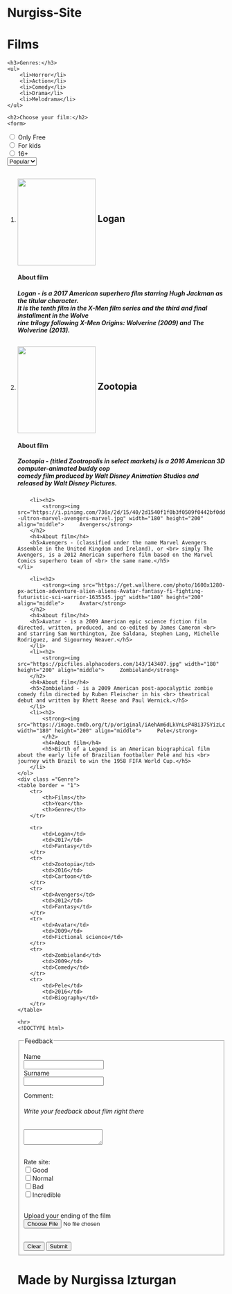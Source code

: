 # Nurgiss-Site
<!DOCTYPE html>
<html>
<head>
	<title>FILMS.KZ</title>
</head>
<body>
	<h1> Films</h1>
	
	<h3>Genres:</h3>
	<ul>
		<li>Horror</li>
		<li>Action</li>
		<li>Comedy</li>
		<li>Drama</li>
		<li>Melodrama</li>
	</ul>
	
	<h2>Choose your film:</h2>
	<form>
   <input type="radio" id="radio1" name="radio1" value="radio1">
      <label for="radio1">Only Free</label><br>
      <input type="radio" id="radio2" name="radio2" value="radio2">
      <label for="radio2">For kids</label><br>
      <input type="radio" id="radio3" name="radio3" value="radio3">
      <label for="radio3">16+</label><br>
  </form>
  <select>
    <option>Popular</option>
    <option>New</option>
    <option>Old</option>
   </select>
	<ol>
		<li><h2>
			<strong><img src="https://gdrivedl.com/wp-content/uploads/2018/10/Logan.jpg" width="180" height="200" align="middle">
				Logan</strong>
		</h2>
		<h4>About film</h4>
		<h5>Logan - is a 2017 American superhero film starring Hugh Jackman as the titular character. <br>It is the tenth film in the X-Men film series and the third and final installment in the Wolve <br> rine trilogy following X-Men Origins: Wolverine (2009) and The Wolverine (2013).</h5>
		</li>
		<li><h2>
			<strong><img src="https://pbs.twimg.com/media/CdOjTupXIAA1OMA.jpg" width="180" height="200" align="middle">     Zootopia</strong>
		</h2>
		<h4>About film</h4>
		<h5>Zootopia - (titled Zootropolis in select markets) is a 2016 American 3D computer-animated buddy cop <br> comedy film produced by Walt Disney Animation Studios and released by Walt Disney Pictures.</h5>
		</li>
	
		<li><h2>
			<strong><img src="https://i.pinimg.com/736x/2d/15/40/2d1540f1f0b3f0509f0442bf0ddd8fcd--ultron-marvel-avengers-marvel.jpg" width="180" height="200" align="middle">     Avengers</strong>
		</h2>
		<h4>About film</h4>
		<h5>Avengers - (classified under the name Marvel Avengers Assemble in the United Kingdom and Ireland), or <br> simply The Avengers, is a 2012 American superhero film based on the Marvel Comics superhero team of <br> the same name.</h5>
	</li>
	
		<li><h2>
			<strong><img src="https://get.wallhere.com/photo/1600x1280-px-action-adventure-alien-aliens-Avatar-fantasy-fi-fighting-futuristic-sci-warrior-1635345.jpg" width="180" height="200" align="middle">     Avatar</strong>
		</h2>
		<h4>About film</h4>
		<h5>Avatar - is a 2009 American epic science fiction film directed, written, produced, and co-edited by James Cameron <br> and starring Sam Worthington, Zoe Saldana, Stephen Lang, Michelle Rodriguez, and Sigourney Weaver.</h5>
		</li>
		<li><h2>
			<strong><img src="https://picfiles.alphacoders.com/143/143407.jpg" width="180" height="200" align="middle">     Zombieland</strong>
		</h2>
		<h4>About film</h4>
		<h5>Zombieland - is a 2009 American post-apocalyptic zombie comedy film directed by Ruben Fleischer in his <br> theatrical debut and written by Rhett Reese and Paul Wernick.</h5>
		</li>
		<li><h2>
			<strong><img src="https://image.tmdb.org/t/p/original/iAehAm6dLkVnLsP4Bi37SYizLc6.jpg" width="180" height="200" align="middle">     Pele</strong>
			</h2>
			<h4>About film</h4>
			<h5>Birth of a Legend is an American biographical film about the early life of Brazilian footballer Pelé and his <br> journey with Brazil to win the 1958 FIFA World Cup.</h5>
		</li>
	</ol>
	<div class ="Genre">
	<table border = "1">
		<tr>
			<th>Films</th>
			<th>Year</th>
			<th>Genre</th>
		</tr>

		<tr>
			<td>Logan</td>
			<td>2017</td>
			<td>Fantasy</td>
		</tr>
		<tr>
			<td>Zootopia</td>
			<td>2016</td>
			<td>Cartoon</td>
		</tr>
		<tr>
			<td>Avengers</td>
			<td>2012</td>
			<td>Fantasy</td>
		</tr>
		<tr>
			<td>Avatar</td>
			<td>2009</td>
			<td>Fictional science</td>
		</tr>
		<tr>
			<td>Zombieland</td>
			<td>2009</td>
			<td>Comedy</td>
		</tr>
		<tr>
			<td>Pele</td>
			<td>2016</td>
			<td>Biography</td>
		</tr>
	</table>
</div>
	
	
	<hr>
	<!DOCTYPE html>
<html>
<head>
	<title>	</title>
</head>
<body>
<fieldset>
  <legend>Feedback</legend>
 
   <label for="field">Name</label><br>
   <input type="text" id="field" name="Text field:"><br> 
   <label for="field">Surname</label><br>
   <input type="text" id="field" name="Text field:"> 
   <br>
  <form>
   <label for="area">Comment:</label>
   <h6>Write your feedback about film right there</h6>
   <textarea id="area" name="area" rows="2" cols="20"></textarea>
  </form>
  <br>
  <form>
   <label>Rate site:</label><br>
   <input type="checkbox" name="checkbox1" value="a1">Good<Br>
   <input type="checkbox" name="checkbox2" value="a1">Normal<Br>
   <input type="checkbox" name="checkbox3" value="a1">Bad<Br>
   <input type="checkbox" name="checkbox3" value="a1">Incredible<Br>
 
  </form>
  <br>
  <form>
   <label>Upload your ending of the film</label><br>
   <input type="file">
  </form>
  <br>
  <button>Clear</button>
  <button>Submit</button>
 </fieldset>
</body>
</html>
	<footer class = "footer">
		<h1>Made by Nurgissa Izturgan</h1>
	</footer>
</body>
</html>
